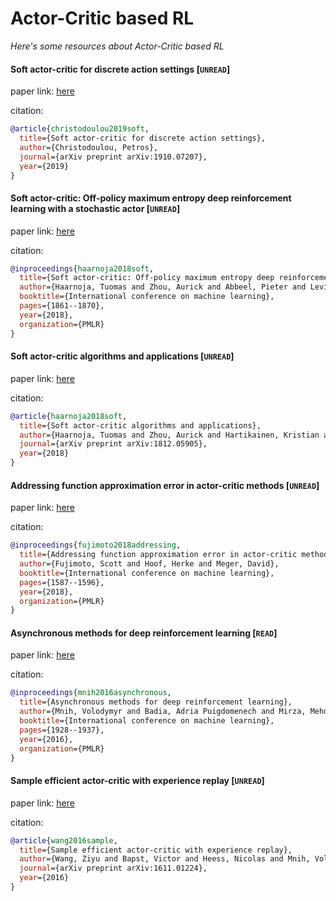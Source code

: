 # Actor-Critic based RL
*Here's some resources about Actor-Critic based RL*


#### Soft actor-critic for discrete action settings [`UNREAD`]

paper link: [here](https://arxiv.org/pdf/1910.07207)

citation: 
```bibtex
@article{christodoulou2019soft,
  title={Soft actor-critic for discrete action settings},
  author={Christodoulou, Petros},
  journal={arXiv preprint arXiv:1910.07207},
  year={2019}
}
```
    

#### Soft actor-critic: Off-policy maximum entropy deep reinforcement learning with a stochastic actor [`UNREAD`]

paper link: [here](http://proceedings.mlr.press/v80/haarnoja18b/haarnoja18b.pdf)

citation: 
```bibtex
@inproceedings{haarnoja2018soft,
  title={Soft actor-critic: Off-policy maximum entropy deep reinforcement learning with a stochastic actor},
  author={Haarnoja, Tuomas and Zhou, Aurick and Abbeel, Pieter and Levine, Sergey},
  booktitle={International conference on machine learning},
  pages={1861--1870},
  year={2018},
  organization={PMLR}
}
```
    


#### Soft actor-critic algorithms and applications [`UNREAD`]

paper link: [here](https://arxiv.org/pdf/1812.05905)

citation: 
```bibtex
@article{haarnoja2018soft,
  title={Soft actor-critic algorithms and applications},
  author={Haarnoja, Tuomas and Zhou, Aurick and Hartikainen, Kristian and Tucker, George and Ha, Sehoon and Tan, Jie and Kumar, Vikash and Zhu, Henry and Gupta, Abhishek and Abbeel, Pieter and others},
  journal={arXiv preprint arXiv:1812.05905},
  year={2018}
}
```


#### Addressing function approximation error in actor-critic methods [`UNREAD`]

paper link: [here](http://proceedings.mlr.press/v80/fujimoto18a/fujimoto18a.pdf)

citation: 
```bibtex
@inproceedings{fujimoto2018addressing,
  title={Addressing function approximation error in actor-critic methods},
  author={Fujimoto, Scott and Hoof, Herke and Meger, David},
  booktitle={International conference on machine learning},
  pages={1587--1596},
  year={2018},
  organization={PMLR}
}
```
    

#### Asynchronous methods for deep reinforcement learning [`READ`]

paper link: [here](http://proceedings.mlr.press/v48/mniha16.pdf)

citation: 
```bibtex
@inproceedings{mnih2016asynchronous,
  title={Asynchronous methods for deep reinforcement learning},
  author={Mnih, Volodymyr and Badia, Adria Puigdomenech and Mirza, Mehdi and Graves, Alex and Lillicrap, Timothy and Harley, Tim and Silver, David and Kavukcuoglu, Koray},
  booktitle={International conference on machine learning},
  pages={1928--1937},
  year={2016},
  organization={PMLR}
}
```
    

#### Sample efficient actor-critic with experience replay [`UNREAD`]

paper link: [here](https://arxiv.org/pdf/1611.01224)

citation: 
```bibtex
@article{wang2016sample,
  title={Sample efficient actor-critic with experience replay},
  author={Wang, Ziyu and Bapst, Victor and Heess, Nicolas and Mnih, Volodymyr and Munos, Remi and Kavukcuoglu, Koray and de Freitas, Nando},
  journal={arXiv preprint arXiv:1611.01224},
  year={2016}
}
```
    